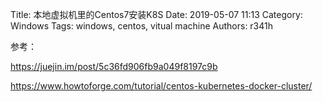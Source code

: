 Title: 本地虚拟机里的Centos7安装K8S
Date: 2019-05-07 11:13
Category: Windows
Tags: windows, centos, vitual machine
Authors: r341h

参考：

https://juejin.im/post/5c36fd906fb9a049f8197c9b

https://www.howtoforge.com/tutorial/centos-kubernetes-docker-cluster/
